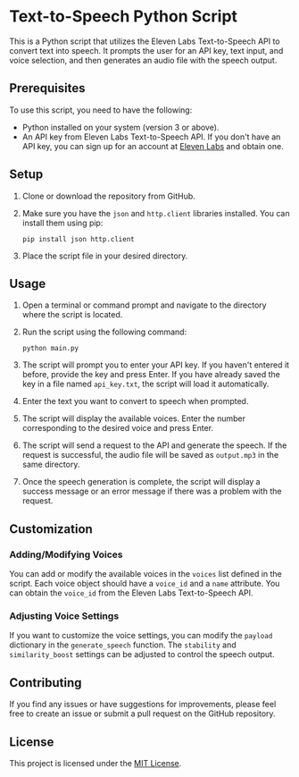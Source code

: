 # Text-to-Speech Python Script

This is a Python script that utilizes the Eleven Labs Text-to-Speech API to convert text into speech. It prompts the user for an API key, text input, and voice selection, and then generates an audio file with the speech output.

## Prerequisites

To use this script, you need to have the following:

- Python installed on your system (version 3 or above).
- An API key from Eleven Labs Text-to-Speech API. If you don't have an API key, you can sign up for an account at [Eleven Labs](https://www.elevenlabs.io) and obtain one.

## Setup

1. Clone or download the repository from GitHub.
2. Make sure you have the `json` and `http.client` libraries installed. You can install them using pip:

   `pip install json http.client`

3. Place the script file in your desired directory.

## Usage

1. Open a terminal or command prompt and navigate to the directory where the script is located.

2. Run the script using the following command:

   `python main.py`

3. The script will prompt you to enter your API key. If you haven't entered it before, provide the key and press Enter. If you have already saved the key in a file named `api_key.txt`, the script will load it automatically.

4. Enter the text you want to convert to speech when prompted.

5. The script will display the available voices. Enter the number corresponding to the desired voice and press Enter.

6. The script will send a request to the API and generate the speech. If the request is successful, the audio file will be saved as `output.mp3` in the same directory.

7. Once the speech generation is complete, the script will display a success message or an error message if there was a problem with the request.

## Customization

### Adding/Modifying Voices

You can add or modify the available voices in the `voices` list defined in the script. Each voice object should have a `voice_id` and a `name` attribute. You can obtain the `voice_id` from the Eleven Labs Text-to-Speech API.

### Adjusting Voice Settings

If you want to customize the voice settings, you can modify the `payload` dictionary in the `generate_speech` function. The `stability` and `similarity_boost` settings can be adjusted to control the speech output.

## Contributing

If you find any issues or have suggestions for improvements, please feel free to create an issue or submit a pull request on the GitHub repository.

## License

This project is licensed under the [MIT License](LICENSE).
